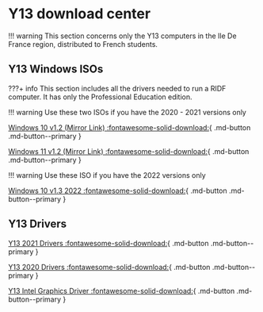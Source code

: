 # Y13 download center

!!! warning
    This section concerns only the Y13 computers in the Ile De France region, distributed to French students.

## Y13 Windows ISOs

???+ info
    This section includes all the drivers needed to run a RIDF computer. It has only the Professional Education edition.

!!! warning
    Use these two ISOs if you have the 2020 - 2021 versions only

[Windows 10 v1.2 (Mirror Link) :fontawesome-solid-download:](https://dw.creepercreep.fr/dlc/Windows%2010%20RIDF%20v1.2.dlc){ .md-button .md-button--primary }

[Windows 11 v1.2 (Mirror Link) :fontawesome-solid-download:](https://dw.creepercreep.fr/dlc/Windows%2011%20RIDF%20v1.2.dlc){ .md-button .md-button--primary }

!!! warning
    Use these ISO if you have the 2022 versions only

[Windows 10 v1.3 2022 :fontawesome-solid-download:](https://s3.louisgallet.fr/dw/windows/Win10_21H2_Y132022.dlc){ .md-button .md-button--primary }

## Y13 Drivers

[Y13 2021 Drivers :fontawesome-solid-download:](https://dw.creepercreep.fr/dlc/Y13%20(2021)%20Drivers.dlc){ .md-button .md-button--primary }

[Y13 2020 Drivers :fontawesome-solid-download:](https://dw.creepercreep.fr/dlc/Y13%20(2020)%20Drivers.dlc){ .md-button .md-button--primary }

[Y13 Intel Graphics Driver :fontawesome-solid-download:](https://dw.creepercreep.fr/dlc/Intel%20Graphics%20Driver.dlc){ .md-button .md-button--primary }
